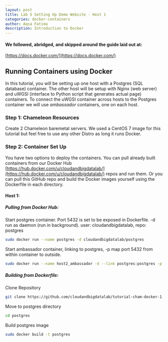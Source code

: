 ```yaml
---
layout: post
title: Lab 5 Setting Up Demo Website - Host 1
categories: docker-containers
author: Aqsa Fatima
description: Introduction to Docker
---
```

#### We followed, abridged, and skipped around the guide laid out at: 
[https://docs.docker.com/](https://docs.docker.com/)

## Running Containers using Docker 
In this tutorial, you will be setting up one host with a Postgres (SQL database) container. The other host will be setup with Nginx (web server) and uWGSI (interface to Python script that generates actual page) containers. To connect the uWGSI
container across hosts to the Postgres container we will use _ambassador_ containers, one on each host.

### Step 1: Chameleon Resources
Create 2 Chameleon baremetal servers. We used a CentOS 7 image for this tutorial but feel free to use any other Distro as long it runs Docker. 

### Step 2: Container Set Up
You have two options to deploy the containers. You can pull already built containers from our Docker Hub [https://hub.docker.com/u/cloudandbigdatalab/](https://hub.docker.com/u/cloudandbigdatalab/) repos and run them. Or you can pull this GitHub repo and build the Docker images yourself using the Dockerfile in each directory.

#### Host 1:
##### Pulling from Docker Hub:
Start postgres container. Port 5432 is set to be exposed in Dockerfile. -d run as daemon (run in background). user: cloudandbigdatalab, repo: postgres 
``` sh
sudo docker run --name postgres -d cloudandbigdatalab/postgres
```
Start ambassador container, linking to postgres, -p map port 5432 from within container to outside.
``` sh
sudo docker run --name host2_ambassador -d --link postgres:postgres -p 5432:5432 svendowideit/ambassador 
```
##### Building from Dockerfile:

Clone Repository
``` sh
git clone https://github.com/cloudandbigdatalab/tutorial-cham-docker-1.git
```

Move to postgres directory
``` sh
cd postgres
```

Build postgres image
``` sh
sudo docker build -t postgres
```







